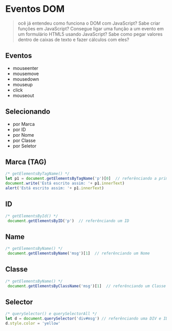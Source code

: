 # Eventos DOM

>ocê já entendeu como funciona o DOM com JavaScript? Sabe criar funções em JavaScript? Consegue ligar uma função a um evento em um formulário HTML5 usando JavaScript? Sabe como pegar valores dentro de caixas de texto e fazer cálculos com eles? 

## Eventos

* mouseenter
* mousemove
* mousedown
* mouseup
* click
* mouseout

## Selecionando

* por Marca
* por ID
* por Nome
* por Classe
* por Seletor

## Marca (TAG)

~~~javascript
/* getElementsByTagName() */
let p1 = document.getElementsByTagName('p')[0]  // referênciando a primeira tag p
document.write('Está escrito assim: '+ p1.innerText)
alert('Está escrito assim: '+ p1.innerText)
~~~

## ID

~~~javascript
/* getElementsById() */
 document.getElementsByID('p')  // referênciando um ID
~~~

## Name

~~~javascript
/* getElementsByName() */
 document.getElementsByName('msg')[1]  // referênciando um Nome
~~~

## Classe

~~~javascript
/* getElementsByName() */
 document.getElementsByClassName('msg')[1]  // referênciando um Classe
~~~

## Selector

~~~javascript
/* querySelector() e querySelectorAll */
let d = document.querySelector('div#msg') // referênciando uma DIV e ID
d.style.color = 'yellow'  
~~~